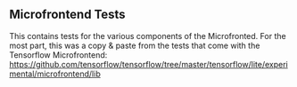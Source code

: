 Microfrontend Tests
----------------------

This contains tests for the various components of the Microfronted.
For the most part, this was a copy & paste from the tests that come with the Tensorflow Microfrontend:  
https://github.com/tensorflow/tensorflow/tree/master/tensorflow/lite/experimental/microfrontend/lib



